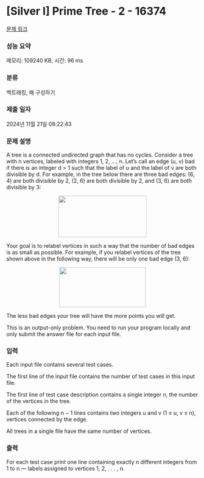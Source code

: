 # [Silver I] Prime Tree - 2 - 16374 

[문제 링크](https://www.acmicpc.net/problem/16374) 

### 성능 요약

메모리: 109240 KB, 시간: 96 ms

### 분류

백트래킹, 해 구성하기

### 제출 일자

2024년 11월 21일 08:22:43

### 문제 설명

<p>A tree is a connected undirected graph that has no cycles. Consider a tree with n vertices, labeled with integers 1, 2, ..., n. Let’s call an edge (u, v) bad if there is an integer d > 1 such that the label of u and the label of v are both divisible by d. For example, in the tree below there are three bad edges: (6, 4) are both divisible by 2, (2, 6) are both divisible by 2, and (3, 6) are both divisible by 3:</p>

<p style="text-align: center;"><img alt="" src="https://upload.acmicpc.net/7fe97d76-cb4f-4744-ace0-bfad8c943d02/-/crop/462x218/0,28/-/preview/" style="width: 231px; height: 109px;"></p>

<p>Your goal is to relabel vertices in such a way that the number of bad edges is as small as possible. For example, if you relabel vertices of the tree shown above in the following way, there will be only one bad edge (3, 6):</p>

<p style="text-align: center;"><img alt="" src="https://upload.acmicpc.net/923e1db4-dc45-4820-8d10-3370b4b850ad/-/crop/453x210/9,8/-/preview/" style="width: 227px; height: 105px;"></p>

<p>The less bad edges your tree will have the more points you will get.</p>

<p>This is an output-only problem. You need to run your program locally and only submit the answer file for each input file.</p>

### 입력 

 <p>Each input file contains several test cases.</p>

<p>The first line of the input file contains the number of test cases in this input file.</p>

<p>The first line of test case description contains a single integer n, the number of the vertices in the tree.</p>

<p>Each of the following n − 1 lines contains two integers u and v (1 ≤ u, v ≤ n), vertices connected by the edge.</p>

<p>All trees in a single file have the same number of vertices.</p>

### 출력 

 <p>For each test case print one line containing exactly n different integers from 1 to n — labels assigned to vertices 1, 2, . . . , n.</p>

